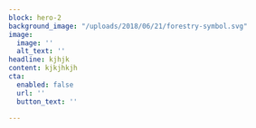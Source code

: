 ```yaml
---
block: hero-2
background_image: "/uploads/2018/06/21/forestry-symbol.svg"
image:
  image: ''
  alt_text: ''
headline: kjhjk
content: kjkjhkjh
cta:
  enabled: false
  url: ''
  button_text: ''

---
```

